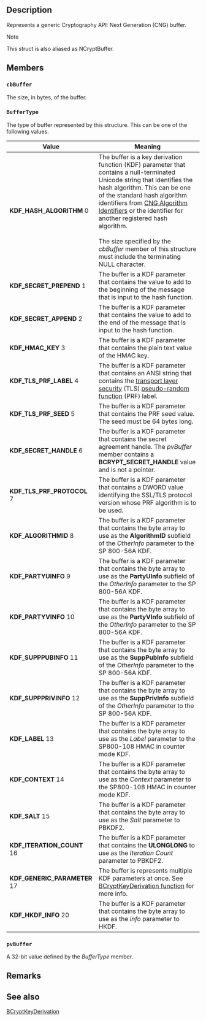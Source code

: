 ## Description

Represents a generic Cryptography API: Next Generation (CNG) buffer.

> [!NOTE]
> This struct is also aliased as NCryptBuffer.

## Members

### `cbBuffer`

The size, in bytes, of the buffer.

### `BufferType`

The type of buffer represented by this structure. This can be one of the following values.

| Value | Meaning |
| ----- | ------- |
| **KDF_HASH_ALGORITHM** 0 | The buffer is a key derivation function (KDF) parameter that contains a null-terminated Unicode string that identifies the hash algorithm. This can be one of the standard hash algorithm identifiers from [CNG Algorithm Identifiers](https://learn.microsoft.com/windows/win32/seccng/cng-algorithm-identifiers) or the identifier for another registered hash algorithm.<br><br>The size specified by the *cbBuffer* member of this structure must include the terminating NULL character. |
| **KDF_SECRET_PREPEND** 1 | The buffer is a KDF parameter that contains the value to add to the beginning of the message that is input to the hash function. |
| **KDF_SECRET_APPEND** 2 | The buffer is a KDF parameter that contains the value to add to the end of the message that is input to the hash function. |
| **KDF_HMAC_KEY** 3 | The buffer is a KDF parameter that contains the plain text value of the HMAC key. |
| **KDF_TLS_PRF_LABEL** 4 | The buffer is a KDF parameter that contains an ANSI string that contains the [transport layer security](https://learn.microsoft.com/windows/win32/secgloss/t-gly) (TLS) [pseudo-random function](https://learn.microsoft.com/windows/win32/secgloss/p-gly) (PRF) label. |
| **KDF_TLS_PRF_SEED** 5 | The buffer is a KDF parameter that contains the PRF seed value. The seed must be 64 bytes long. |
| **KDF_SECRET_HANDLE** 6 | The buffer is a KDF parameter that contains the secret agreement handle. The *pvBuffer* member contains a **BCRYPT_SECRET_HANDLE** value and is not a pointer. |
| **KDF_TLS_PRF_PROTOCOL** 7 | The buffer is a KDF parameter that contains a DWORD value identifying the SSL/TLS protocol version whose PRF algorithm is to be used. |
| **KDF_ALGORITHMID** 8 | The buffer is a KDF parameter that contains the byte array to use as the **AlgorithmID** subfield of the *OtherInfo* parameter to the SP 800-56A KDF. |
| **KDF_PARTYUINFO** 9 | The buffer is a KDF parameter that contains the byte array to use as the **PartyUInfo** subfield of the *OtherInfo* parameter to the SP 800-56A KDF. |
| **KDF_PARTYVINFO** 10 | The buffer is a KDF parameter that contains the byte array to use as the **PartyVInfo** subfield of the *OtherInfo* parameter to the SP 800-56A KDF. |
| **KDF_SUPPPUBINFO** 11 | The buffer is a KDF parameter that contains the byte array to use as the **SuppPubInfo** subfield of the *OtherInfo* parameter to the SP 800-56A KDF. |
| **KDF_SUPPPRIVINFO** 12 | The buffer is a KDF parameter that contains the byte array to use as the **SuppPrivInfo** subfield of the *OtherInfo* parameter to the SP 800-56A KDF. |
| **KDF_LABEL** 13 | The buffer is a KDF parameter that contains the byte array to use as the *Label* parameter to the SP800-108 HMAC in counter mode KDF. |
| **KDF_CONTEXT** 14 | The buffer is a KDF parameter that contains the byte array to use as the *Context* parameter to the SP800-108 HMAC in counter mode KDF. |
| **KDF_SALT** 15 | The buffer is a KDF parameter that contains the byte array to use as the *Salt* parameter to PBKDF2. |
| **KDF_ITERATION_COUNT** 16 | The buffer is a KDF parameter that contains the **ULONGLONG** to use as the *Iteration Count* parameter to PBKDF2. |
| **KDF_GENERIC_PARAMETER** 17 | The buffer is represents multiple KDF parameters at once. See [BCryptKeyDerivation function](https://learn.microsoft.com/windows/win32/api/bcrypt/nf-bcrypt-bcryptkeyderivation) for more info. |
| **KDF_HKDF_INFO** 20 | The buffer is a KDF parameter that contains the byte array to use as the *info* parameter to HKDF. |

### `pvBuffer`

A 32-bit value defined by the *BufferType* member.

## Remarks

## See also

[BCryptKeyDerivation](https://learn.microsoft.com/windows/win32/api/bcrypt/nf-bcrypt-bcryptkeyderivation)